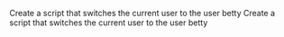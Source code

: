 Create a script that switches the current user to the user betty Create a script that switches the current user to the user betty
